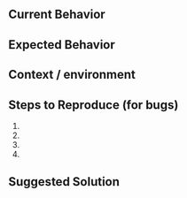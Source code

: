 <!--- Provide a general summary of the issue in the Title above -->
## Current Behavior
<!--- If describing a bug, tell us what happens instead of the expected behavior -->
<!--- If suggesting a change/improvement, explain the difference from current behavior -->

## Expected Behavior
<!--- If you're describing a bug, tell us what should happen -->
<!--- If you're suggesting a change/improvement, tell us how it should work -->

## Context / environment
<!--- How has this issue affected you? What are you trying to accomplish? -->
<!--- Providing context helps us come up with a solution that is most useful in the real world -->
<!--- Include as many relevant details about the environment you experienced the bug in -->

## Steps to Reproduce (for bugs)
<!--- Provide a link to a live example, or an unambiguous set of steps to -->
<!--- reproduce this bug. Include code to reproduce, if relevant -->
1.
2.
3.
4.

## Suggested Solution
<!--- Not obligatory, but suggest a fix/reason for the bug, -->
<!--- or ideas how to implement the addition or change -->

